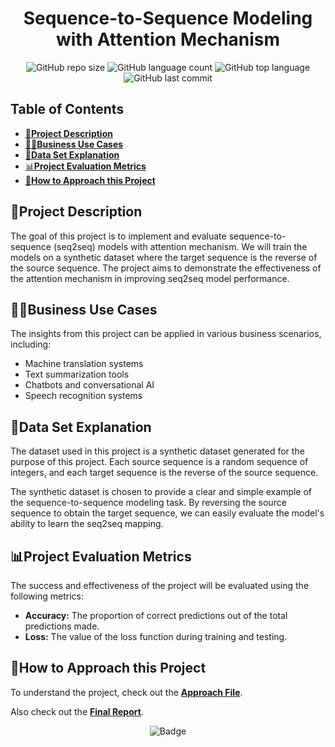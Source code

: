 <div align="center">

# Sequence-to-Sequence Modeling with Attention Mechanism 

![GitHub repo size](https://img.shields.io/github/repo-size/Avijit-Jana/SeqFlipAttention?style=plastic)
![GitHub language count](https://img.shields.io/github/languages/count/Avijit-Jana/SeqFlipAttention?style=plastic)
![GitHub top language](https://img.shields.io/github/languages/top/Avijit-Jana/SeqFlipAttention?style=plastic)
![GitHub last commit](https://img.shields.io/github/last-commit/Avijit-Jana/SeqFlipAttention?color=red&style=plastic)

</div>

## Table of Contents

- [📖**Project Description**](#project-description)
- [🧑‍💼**Business Use Cases**](#business-use-cases)
- [📁**Data Set Explanation**](#data-set-explanation)
- [📊**Project Evaluation Metrics**](#project-evaluation-metrics)
- [🚩**How to Approach this Project**](#how-to-approach-this-project)

## 📖Project Description

The goal of this project is to implement and evaluate sequence-to-sequence (seq2seq) models with attention mechanism. We will train the models on a synthetic dataset where the target sequence is the reverse of the source sequence. The project aims to demonstrate the effectiveness of the attention mechanism in improving seq2seq model performance.

## 🧑‍💼Business Use Cases

The insights from this project can be applied in various business scenarios, including: 
- Machine translation systems 
- Text summarization tools 
- Chatbots and conversational AI 
- Speech recognition systems

## 📁Data Set Explanation

The dataset used in this project is a synthetic dataset generated for the purpose of this project. Each source sequence is a random sequence of integers, and each target sequence is the reverse of the source sequence. 

The synthetic dataset is chosen to provide a clear and simple example of the sequence-to-sequence modeling task. By reversing the source sequence to obtain the target sequence, we can easily evaluate the model's ability to learn the seq2seq mapping.

## 📊Project Evaluation Metrics

The success and effectiveness of the project will be evaluated using the following metrics: 
- **Accuracy:** The proportion of correct predictions out of the total predictions made. 
- **Loss:** The value of the loss function during training and testing.

## 🚩How to Approach this Project

To understand the project, check out the [**Approach File**](https://github.com/Avijit-Jana/cnn-architectures-benchmark/blob/main/Approach.md).

Also check out the [**Final Report**](https://github.com/Avijit-Jana/cnn-architectures-benchmark/blob/main/Final_Report.md).

<div align="middle">

![Badge](https://img.shields.io/badge/Developed%20By-Avijit_Jana-blueviolet?style=for-the-badge)

</div>
